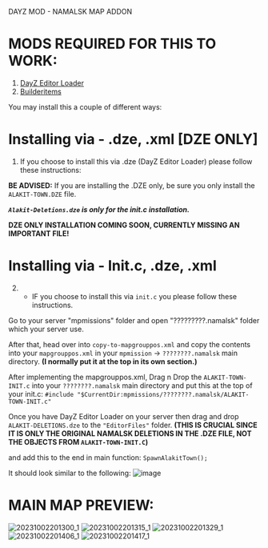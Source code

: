 DAYZ MOD - NAMALSK MAP ADDON

# MODS REQUIRED FOR THIS TO WORK:

1. [DayZ Editor Loader](https://steamcommunity.com/workshop/filedetails/?id=2276010135)
2. [Builderitems](https://steamcommunity.com/sharedfiles/filedetails/?id=1565871491&searchtext=Builderitems)


You may install this a couple of different ways:

# Installing via - .dze, .xml [DZE ONLY]
1. If you choose to install this via .dze (DayZ Editor Loader) please follow these instructions:

**BE ADVISED:** If you are installing the .DZE only, be sure you only install the `ALAKIT-TOWN.DZE` file.

***`Alakit-Deletions.dze` is only for the init.c installation.***

**DZE ONLY INSTALLATION COMING SOON, CURRENTLY MISSING AN IMPORTANT FILE!**

# Installing via - Init.c, .dze, .xml
2.  - IF you choose to install this via `init.c` you please follow these instructions.

Go to your server "mpmissions" folder and open "?????????.namalsk" folder which your server use.

After that, head over into `copy-to-mapgrouppos.xml` and copy the contents into your `mapgrouppos.xml` in your `mpmission` -> `????????.namalsk` main directory. **(I normally put it at the top in its own section.)**

After implementing the mapgrouppos.xml, Drag n Drop the `ALAKIT-TOWN-INIT.c` into your `????????.namalsk` main directory and put this at the top of your init.c: 
`#include "$CurrentDir:mpmissions/????????.namalsk/ALAKIT-TOWN-INIT.c"`

Once you have DayZ Editor Loader on your server then drag and drop `ALAKIT-DELETIONS.dze` to the `"EditorFiles"` folder. **(THIS IS CRUCIAL SINCE IT IS ONLY THE ORIGINAL NAMALSK DELETIONS IN THE .DZE FILE, NOT THE OBJECTS FROM `ALAKIT-TOWN-INIT.C`)**

and add this to the end in main function: `SpawnAlakitTown();`

It should look similar to the following:
![image](https://github.com/Jack-Modifications/refactored-octo-happiness/assets/102194777/cc68c2e8-88c4-4f36-885b-6ab5f0b625c2)



# MAIN MAP PREVIEW:

![20231002201300_1](https://github.com/Jack-Modifications/Alakit-Town/assets/102194777/c31cdc4e-0ade-4a73-9eaa-bdf71ded0871)
![20231002201315_1](https://github.com/Jack-Modifications/Alakit-Town/assets/102194777/0d72893c-2083-4a5d-89c7-d09083fceff9)
![20231002201329_1](https://github.com/Jack-Modifications/Alakit-Town/assets/102194777/a09d27e6-5dd1-4f1d-9d0b-ea8a887fe37b)
![20231002201406_1](https://github.com/Jack-Modifications/Alakit-Town/assets/102194777/baba038c-9336-4f8e-a4f5-afb92ffedf29)
![20231002201417_1](https://github.com/Jack-Modifications/Alakit-Town/assets/102194777/cf9333fe-f8a0-4b2a-aeca-2db5af5456ce)

